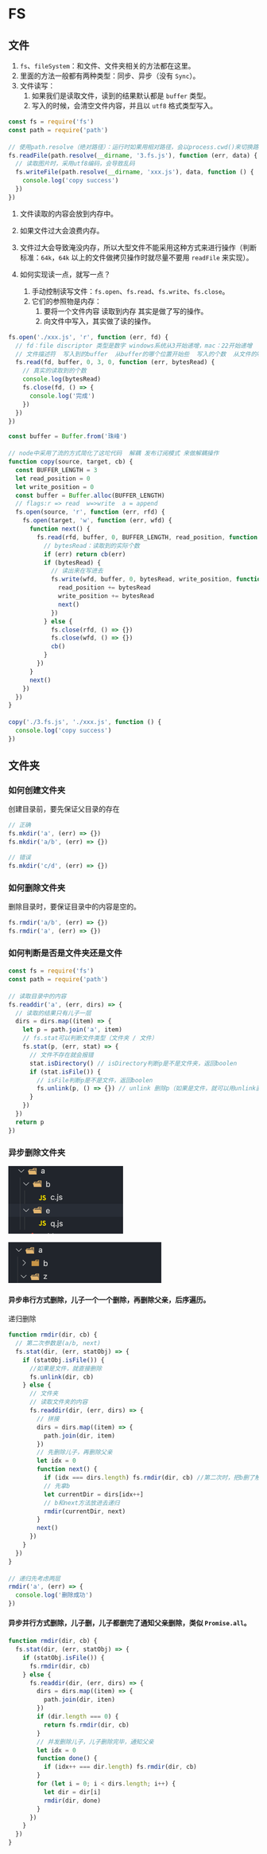 # FS

## 文件

1. `fs`、`fileSystem`：和文件、文件夹相关的方法都在这里。
2. 里面的方法一般都有两种类型：同步、异步（没有 `Sync`）。
3. 文件读写：
   1. 如果我们是读取文件，读到的结果默认都是 `buffer` 类型。
   2. 写入的时候，会清空文件内容，并且以 `utf8` 格式类型写入。

```js
const fs = require('fs')
const path = require('path')

// 使用path.resolve（绝对路径）：运行时如果用相对路径，会以process.cwd()来切换路径，可能会导致不同路径下运行结果不同
fs.readFile(path.resolve(__dirname, '3.fs.js'), function (err, data) {
  // 读取图片时，采用utf8编码，会导致乱码
  fs.writeFile(path.resolve(__dirname, 'xxx.js'), data, function () {
    console.log('copy success')
  })
})
```

1. 文件读取的内容会放到内存中。
2. 如果文件过大会浪费内存。
3. 文件过大会导致淹没内存，所以大型文件不能采用这种方式来进行操作（判断标准：`64k`，`64k` 以上的文件做拷贝操作时就尽量不要用 `readFile` 来实现）。

4. 如何实现读一点，就写一点？
   1. 手动控制读写文件：`fs.open`、`fs.read`、`fs.write`、`fs.close`。
   2. 它们的参照物是内存：
      1. 要将一个文件内容 读取到内存 其实是做了写的操作。
      2. 向文件中写入，其实做了读的操作。

```js
fs.open('./xxx.js', 'r', function (err, fd) {
  // fd：file discriptor 类型是数字 windows系统从3开始递增，mac：22开始递增
  // 文件描述符  写入到的buffer  从buffer的哪个位置开始些  写入的个数  从文件的哪个位置开始读取
  fs.read(fd, buffer, 0, 3, 0, function (err, bytesRead) {
    // 真实的读取到的个数
    console.log(bytesRead)
    fs.close(fd, () => {
      console.log('完成')
    })
  })
})
```

```js
const buffer = Buffer.from('珠峰')

// node中采用了流的方式简化了这坨代码  解耦 发布订阅模式 来做解耦操作
function copy(source, target, cb) {
  const BUFFER_LENGTH = 3
  let read_position = 0
  let write_position = 0
  const buffer = Buffer.alloc(BUFFER_LENGTH)
  // flags:r => read  w=>write  a = append
  fs.open(source, 'r', function (err, rfd) {
    fs.open(target, 'w', function (err, wfd) {
      function next() {
        fs.read(rfd, buffer, 0, BUFFER_LENGTH, read_position, function (err, bytesRead) {
          // bytesRead：读取到的实际个数
          if (err) return cb(err)
          if (bytesRead) {
            // 读出来在写进去
            fs.write(wfd, buffer, 0, bytesRead, write_position, function (err, written) {
              read_position += bytesRead
              write_position += bytesRead
              next()
            })
          } else {
            fs.close(rfd, () => {})
            fs.close(wfd, () => {})
            cb()
          }
        })
      }
      next()
    })
  })
}

copy('./3.fs.js', './xxx.js', function () {
  console.log('copy success')
})
```

## 文件夹

### 如何创建文件夹

创建目录前，要先保证父目录的存在

```js
// 正确
fs.mkdir('a', (err) => {})
fs.mkdir('a/b', (err) => {})
```

```js
// 错误
fs.mkdir('c/d', (err) => {})
```

### 如何删除文件夹

删除目录时，要保证目录中的内容是空的。

```js
fs.rmdir('a/b', (err) => {})
fs.rmdir('a', (err) => {})
```

### 如何判断是否是文件夹还是文件

```js
const fs = require('fs')
const path = require('path')

// 读取目录中的内容
fs.readdir('a', (err, dirs) => {
  // 读取的结果只有儿子一层
  dirs = dirs.map((item) => {
    let p = path.join('a', item)
    // fs.stat可以判断文件类型（文件夹 / 文件）
    fs.stat(p, (err, stat) => {
      // 文件不存在就会报错
      stat.isDirectory() // isDirectory判断p是不是文件夹，返回boolen
      if (stat.isFile()) {
        // isFile判断p是不是文件，返回boolen
        fs.unlink(p, () => {}) // unlink 删除p（如果是文件，就可以用unlink直接删除）
      }
    })
  })
  return p
})
```

### 异步删除文件夹

![fs_async1](image/fs_async1.png)

![fs_async2](image/fs_async2.png)

#### 异步串行方式删除，儿子一个一个删除，再删除父亲，后序遍历。

递归删除

```js
function rmdir(dir, cb) {
  // 第二次参数是(a/b, next)
  fs.stat(dir, (err, statObj) => {
    if (statObj.isFile()) {
      //如果是文件，就直接删除
      fs.unlink(dir, cb)
    } else {
      // 文件夹
      // 读取文件夹的内容
      fs.readdir(dir, (err, dirs) => {
        // 拼接
        dirs = dirs.map((item) => {
          path.join(dir, item)
        })
        // 先删除儿子，再删除父亲
        let idx = 0
        function next() {
          if (idx === dirs.length) fs.rmdir(dir, cb) //第二次时，把b删了触发回调函数next
          // 先拿b
          let currentDir = dirs[idx++]
          // b和next方法放进去递归
          rmdir(currentDir, next)
        }
        next()
      })
    }
  })
}

// 递归先考虑两层
rmdir('a', (err) => {
  console.log('删除成功')
})
```

#### 异步并行方式删除，儿子删，儿子都删完了通知父亲删除，类似 `Promise.all`。

```js
function rmdir(dir, cb) {
  fs.stat(dir, (err, statObj) => {
    if (statObj.isFile()) {
      fs.rmdir(dir, cb)
    } else {
      fs.readdir(dir, (err, dirs) => {
        dirs = dirs.map((item) => {
          path.join(dir, iten)
        })
        if (dir.length === 0) {
          return fs.rmdir(dir, cb)
        }
        // 并发删除儿子，儿子删除完毕，通知父亲
        let idx = 0
        function done() {
          if (idx++ === dir.length) fs.rmdir(dir, cb)
        }
        for (let i = 0; i < dirs.length; i++) {
          let dir = dir[i]
          rmdir(dir, done)
        }
      })
    }
  })
}
```
